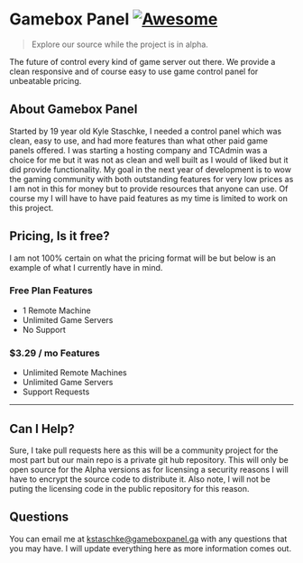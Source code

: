 # Gamebox Panel [![Awesome](https://cdn.rawgit.com/sindresorhus/awesome/d7305f38d29fed78fa85652e3a63e154dd8e8829/media/badge.svg)](https://github.com/sindresorhus/awesome)
> Explore our source while the project is in alpha.

The future of control every kind of game server out there. We provide a clean responsive and of course easy to use game control panel for unbeatable pricing.

## About Gamebox Panel
Started by 19 year old Kyle Staschke, I needed a control panel which was clean, easy to use, and had more features than what other paid game panels offered. I was starting a hosting company and TCAdmin was a choice for me but it was not as clean and well built as I would of liked but it did provide functionality. My goal in the next year of development is to wow the gaming community with both outstanding features for very low prices as I am not in this for money but to provide resources that anyone can use. Of course my I will have to have paid features as my time is limited to work on this project.

## Pricing, Is it free?
I am not 100% certain on what the pricing format will be but below is an example of what I currently have in mind.

### Free Plan Features

 - 1 Remote Machine
 - Unlimited Game Servers
 - No Support

### $3.29 / mo Features

 - Unlimited Remote Machines
 - Unlimited Game Servers
 - Support Requests


----------

## Can I Help?
Sure, I take pull requests here as this will be a community project for the most part but our main repo is a private git hub repository. This will only be open source for the Alpha versions as for licensing a security reasons I will have to encrypt the source code to distribute it. Also note, I will not be puting the licensing code in the public repository for this reason.

## Questions
You can email me at kstaschke@gameboxpanel.ga with any questions that you may have. I will update everything here as more information comes out.
